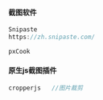 #### 截图软件

```js
Snipaste
https://zh.snipaste.com/

pxCook

```





#### 原生js截图插件

```js
cropperjs   //图片裁剪
```

